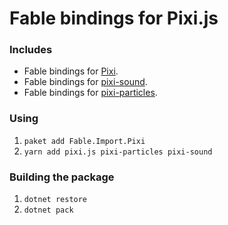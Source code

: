 Fable bindings for Pixi.js 
=======

### Includes
- Fable bindings for [Pixi](https://github.com/pixijs/pixi.js).
- Fable bindings for [pixi-sound](https://github.com/pixijs/pixi-sound).
- Fable bindings for [pixi-particles](https://github.com/pixijs/pixi-particles).

### Using
1. `paket add Fable.Import.Pixi`
2. `yarn add pixi.js pixi-particles pixi-sound`

### Building the package
1. `dotnet restore`
2. `dotnet pack`
